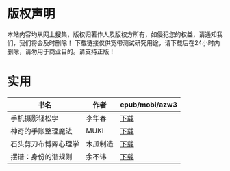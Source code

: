 # 版权声明

本站内容均从网上搜集，版权归著作人及版权方所有，如侵犯您的权益，请通知我们，我们将会及时删除！ 下载链接仅供宽带测试研究用途，请下载后在24小时内删除，请勿用于商业目的。请支持正版！

# 实用

| 书名 | 作者 | epub/mobi/azw3 |
| --- | --- | --- |
| 手机摄影轻松学 | 李华春 | [下载](https://url89.ctfile.com/f/31084289-1356985684-e8624f?p=8866) |
| 神奇的手账整理魔法 | MUKI | [下载](https://url89.ctfile.com/f/31084289-1357033114-327d0f?p=8866) |
| 石头剪刀布博弈心理学 | 木瓜制造 | [下载](https://url89.ctfile.com/f/31084289-1357007338-0946f5?p=8866) |
| 摆谱：身份的潜规则 | 余不讳 | [下载](https://url89.ctfile.com/f/31084289-1357007296-2c1c04?p=8866) |
